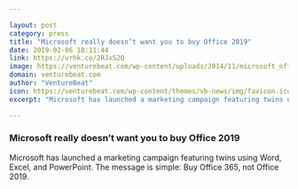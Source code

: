 ```yaml
---

layout: post
category: press
title: "Microsoft really doesn’t want you to buy Office 2019"
date: 2019-02-06 18:11:44
link: https://vrhk.co/2RJxS2Q
image: https://venturebeat.com/wp-content/uploads/2014/11/microsoft_office_logo-e1493699435720.jpg?w=1200&strip=all
domain: venturebeat.com
author: "VentureBeat"
icon: https://venturebeat.com/wp-content/themes/vb-news/img/favicon.ico
excerpt: "Microsoft has launched a marketing campaign featuring twins using Word, Excel, and PowerPoint. The message is simple: Buy Office 365, not Office 2019."

---
```


### Microsoft really doesn’t want you to buy Office 2019

Microsoft has launched a marketing campaign featuring twins using Word, Excel, and PowerPoint. The message is simple: Buy Office 365, not Office 2019.